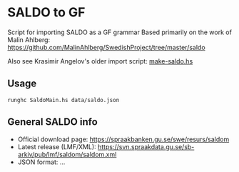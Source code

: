 # SALDO to GF

Script for importing SALDO as a GF grammar
Based primarily on the work of Malin Ahlberg: <https://github.com/MalinAhlberg/SwedishProject/tree/master/saldo>

Also see Krasimir Angelov's older import script: [make-saldo.hs](make-saldo.hs)

## Usage

```
runghc SaldoMain.hs data/saldo.json
```

## General SALDO info

- Official download page: <https://spraakbanken.gu.se/swe/resurs/saldom>
- Latest release (LMF/XML): <https://svn.spraakdata.gu.se/sb-arkiv/pub/lmf/saldom/saldom.xml>
- JSON format: ...
